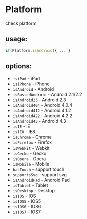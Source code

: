 # Platform
check platform

## usage:
```javascript
if(Platform.isAndroid){ ... }
```

## options:
* `isiPad` - iPad
* `isiPhone` - iPhone
* `isAndroid` - Android
* `isBustedAndroid` - Android 2.1/2.2
* `isAndroid23` - Android 2.3
* `isAndroid404` - Android 4.0.4
* `isAndroid412` - Android 4.1.2
* `isAndroid422` - Android 4.2.2
* `isAndroid43` - Android 4.3
* `isIE` - IE
* `isIE8` - IE8
* `isChrome` - Chrome
* `isFirefox` - Firefox
* `isWebkit` - Webkit
* `isGecko` - Gecko
* `isOpera` - Opera
* `isMobile` - Mobile
* `hasTouch` - support touch
* `supportsSvg` - support svg
* `isAndroidPad` - Android Pad
* `isTablet` - Tablet
* `isDesktop` - Desktop
* `isIOS` - IOS
* `isIOS5` - IOS5
* `isIOS6` - IOS6
* `isIOS7` - IOS7
